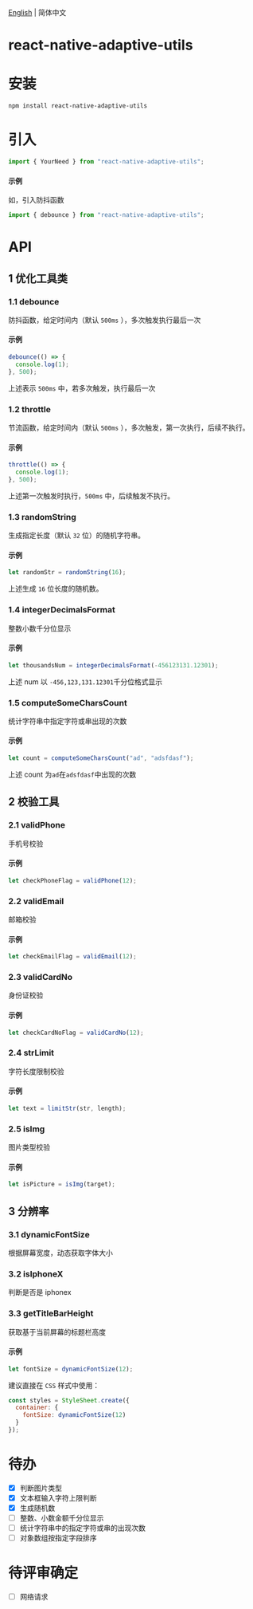 [English](./README.md) | 简体中文

# react-native-adaptive-utils

# 安装

```shell
npm install react-native-adaptive-utils
```

# 引入

```javascript
import { YourNeed } from "react-native-adaptive-utils";
```

#### 示例

如，引入防抖函数

```javascript
import { debounce } from "react-native-adaptive-utils";
```

# API

## 1 优化工具类

### 1.1 debounce

防抖函数，给定时间内（默认 `500ms` ），多次触发执行最后一次

#### 示例

```javascript
debounce(() => {
  console.log(1);
}, 500);
```

上述表示 `500ms` 中，若多次触发，执行最后一次

### 1.2 throttle

节流函数，给定时间内（默认 `500ms` ），多次触发，第一次执行，后续不执行。

#### 示例

```javascript
throttle(() => {
  console.log(1);
}, 500);
```

上述第一次触发时执行，`500ms` 中，后续触发不执行。

### 1.3 randomString

生成指定长度（默认 `32` 位）的随机字符串。

#### 示例

```javascript
let randomStr = randomString(16);
```

上述生成 `16` 位长度的随机数。

### 1.4 integerDecimalsFormat

整数小数千分位显示

#### 示例

```javascript
let thousandsNum = integerDecimalsFormat(-456123131.12301);
```

上述 num 以 `-456,123,131.12301`千分位格式显示

### 1.5 computeSomeCharsCount

统计字符串中指定字符或串出现的次数

#### 示例

```javascript
let count = computeSomeCharsCount("ad", "adsfdasf");
```

上述 count 为`ad`在`adsfdasf`中出现的次数

## 2 校验工具

### 2.1 validPhone

手机号校验

#### 示例

```javascript
let checkPhoneFlag = validPhone(12);
```

### 2.2 validEmail

邮箱校验

#### 示例

```javascript
let checkEmailFlag = validEmail(12);
```

### 2.3 validCardNo

身份证校验

#### 示例

```javascript
let checkCardNoFlag = validCardNo(12);
```

### 2.4 strLimit

字符长度限制校验

#### 示例

```javascript
let text = limitStr(str, length);
```

### 2.5 isImg

图片类型校验

#### 示例

```javascript
let isPicture = isImg(target);
```

## 3 分辨率

### 3.1 dynamicFontSize

根据屏幕宽度，动态获取字体大小

### 3.2 isIphoneX

判断是否是 iphonex

### 3.3 getTitleBarHeight

获取基于当前屏幕的标题栏高度

#### 示例

```javascript
let fontSize = dynamicFontSize(12);
```

建议直接在 `CSS` 样式中使用：

```javascript
const styles = StyleSheet.create({
  container: {
    fontSize: dynamicFontSize(12)
  }
});
```

# 待办

- [x] 判断图片类型
- [x] 文本框输入字符上限判断
- [x] 生成随机数
- [ ] 整数、小数金额千分位显示
- [ ] 统计字符串中的指定字符或串的出现次数
- [ ] 对象数组按指定字段排序

# 待评审确定

- [ ] 网络请求
